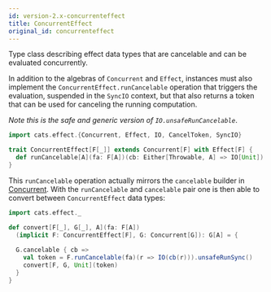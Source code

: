 ```yaml
---
id: version-2.x-concurrenteffect
title: ConcurrentEffect
original_id: concurrenteffect
---
```


Type class describing effect data types that are cancelable and can be evaluated concurrently.

In addition to the algebras of `Concurrent` and `Effect`, instances must also implement the `ConcurrentEffect.runCancelable` operation that triggers the evaluation, suspended in the `SyncIO` context, but that also returns a token that can be used for canceling the running computation.

*Note this is the safe and generic version of `IO.unsafeRunCancelable`*.

```scala mdoc:silent
import cats.effect.{Concurrent, Effect, IO, CancelToken, SyncIO}

trait ConcurrentEffect[F[_]] extends Concurrent[F] with Effect[F] {
  def runCancelable[A](fa: F[A])(cb: Either[Throwable, A] => IO[Unit]): SyncIO[CancelToken[F]]
}
```

This `runCancelable` operation actually mirrors the `cancelable` builder in [Concurrent](concurrent.md). With the `runCancelable` and `cancelable` pair one is then able to convert between `ConcurrentEffect` data types:

```scala mdoc:reset:silent
import cats.effect._

def convert[F[_], G[_], A](fa: F[A])
  (implicit F: ConcurrentEffect[F], G: Concurrent[G]): G[A] = {
 
  G.cancelable { cb =>
    val token = F.runCancelable(fa)(r => IO(cb(r))).unsafeRunSync()
    convert[F, G, Unit](token)
  }
}
```
